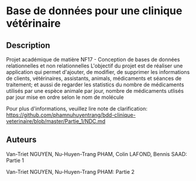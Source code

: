# Base de données pour une clinique vétérinaire

## Description
Projet académique de matière NF17 - Conception de bases de données relationnelles et non relationnelles
L'objectif du projet est de réaliser une application qui permet d'ajouter, de modifier, de supprimer les informations de
clients, vétérinaires, assistants, animals, médicaments et séances de traitement; et aussi de regarder les
statistics du nombre de médicaments utilisés par une espèce animale par jour, nombre de médicaments utlisés par jour mise en
ordre selon le nom de molécule

Pour plus d'informations, veuillez lire note de clarification: https://github.com/phamnuhuyentrang/bdd-clinique-veterinaire/blob/master/Partie_1/NDC.md


## Auteurs
Van-Triet NGUYEN, Nu-Huyen-Trang PHAM, Colin LAFOND, Bennis SAAD: Partie 1

Van-Triet NGUYEN, Nu-Huyen-Trang PHAM: Partie 2
